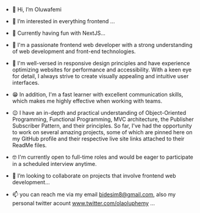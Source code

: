- 👋 Hi, I’m Oluwafemi
- 👀 I’m interested in everything frontend ...
- 🌱 Currently having fun with NextJS...
- 🌝 I'm a passionate frontend web developer with a strong understanding of web development and front-end technologies.
- 🤔 I'm well-versed in responsive design principles and have experience optimizing websites for performance and accessibility. With a keen eye for detail, I always strive to create visually appealing and intuitive user interfaces.
- 😁 In addition, I'm a fast learner with excellent communication skills, which makes me highly effective when working with teams.
- 😉 I have an in-depth and practical understanding of Object-Oriented Programming, Functional Programming, MVC architecture, the Publisher Subscriber Pattern, and their principles. So far, I've had the opportunity to work on several amazing projects, some of which are pinned here on my GitHub profile and their respective live site links attached to their ReadMe files.

- 🤓 I'm currently open to full-time roles and would be eager to participate in a scheduled interview anytime.
- 💞️ I’m looking to collaborate on projects that involve frontend web development...
- 📫 you can reach me via my email bidesim8@gmail.com, also my personal twitter acount www.twitter.com/olaoluphemy ...

<!---
Oluwafemi/olaoluphemy is a ✨ special ✨ repository because its `README.md` (this file) appears on your GitHub profile.
You can click the Preview link to take a look at your changes.
--->
